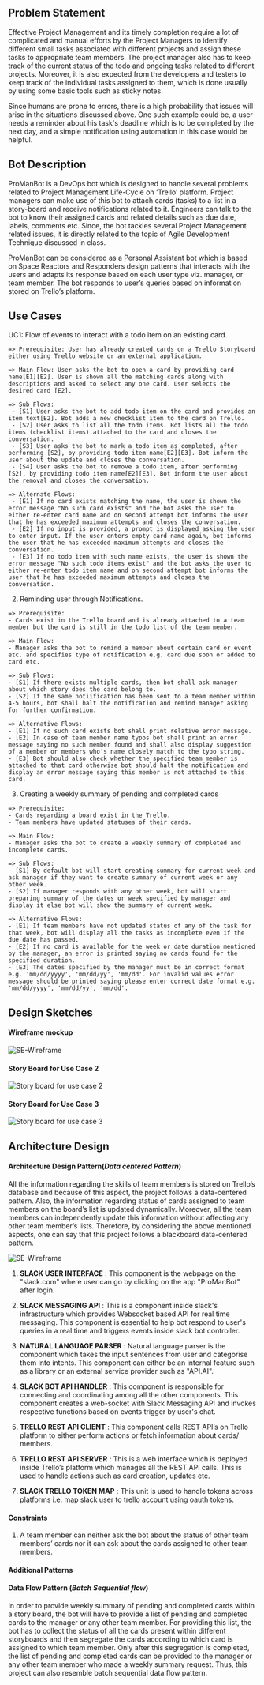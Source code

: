 ## Problem Statement
Effective Project Management and its timely completion require a lot of complicated and manual efforts by the Project Managers to identify different small tasks associated with different projects and assign these tasks to appropriate team members. The project manager also has to keep track of the current status of the todo and ongoing tasks related to different projects. Moreover, it is also expected from the developers and testers to keep track of the individual tasks assigned to them, which is done usually by using some basic tools such as sticky notes.

Since humans are prone to errors, there is a high probability that issues will arise in the situations discussed above. One such example could be, a user needs a reminder about his task's deadline which is to be completed by the next day, and a simple notification using automation in this case would be helpful.

## Bot Description

ProManBot is a DevOps bot which is designed to handle several problems related to Project Management Life-Cycle on ‘Trello’ platform. Project managers can make use of this bot to attach cards (tasks) to a list in a story-board and receive notifications related to it. Engineers can talk to the bot to know their assigned cards and related details such as due date, labels, comments etc. Since, the bot tackles several Project Management related issues, it is directly related to the topic of Agile Development Technique discussed in class.

ProManBot can be considered as a Personal Assistant bot which is based on Space Reactors and Responders design patterns that interacts with the users and adapts its response based on each user type viz. manager, or team member. The bot responds to user’s queries based on information stored on Trello’s platform.

## Use Cases

UC1: Flow of events to interact with a todo item on an existing card.
```
=> Prerequisite: User has already created cards on a Trello Storyboard either using Trello website or an external application.

=> Main Flow: User asks the bot to open a card by providing card name[E1][E2]. User is shown all the matching cards along with descriptions and asked to select any one card. User selects the desired card [E2].

=> Sub Flows:
 - [S1] User asks the bot to add todo item on the card and provides an item text[E2]. Bot adds a new checklist item to the card on Trello.
 - [S2] User asks to list all the todo items. Bot lists all the todo items (checklist items) attached to the card and closes the conversation.
 - [S3] User asks the bot to mark a todo item as completed, after performing [S2], by providing todo item name[E2][E3]. Bot inform the user about the update and closes the conversation.
 - [S4] User asks the bot to remove a todo item, after performing [S2], by providing todo item name[E2][E3]. Bot inform the user about the removal and closes the conversation.
  
=> Alternate Flows: 
 - [E1] If no card exists matching the name, the user is shown the error message "No such card exists" and the bot asks the user to either re-enter card name and on second attempt bot informs the user that he has exceeded maximum attempts and closes the conversation.
 - [E2] If no input is provided, a prompt is displayed asking the user to enter input. If the user enters empty card name again, bot informs the user that he has exceeded maximum attempts and closes the conversation.
 - [E3] If no todo item with such name exists, the user is shown the error message "No such todo items exist" and the bot asks the user to either re-enter todo item name and on second attempt bot informs the user that he has exceeded maximum attempts and closes the conversation.

```

2.  Reminding user through Notifications.
```
=> Prerequisite:
- Cards exist in the Trello board and is already attached to a team member but the card is still in the todo list of the team member.

=> Main Flow:
- Manager asks the bot to remind a member about certain card or event etc. and specifies type of notification e.g. card due soon or added to card etc.

=> Sub Flows:   
- [S1] If there exists multiple cards, then bot shall ask manager about which story does the card belong to. 
- [S2] If the same notiification has been sent to a team member within 4-5 hours, bot shall halt the notification and remind manager asking for further confirmation.

=> Alternative Flows:   
- [E1] If no such card exists bot shall print relative error message. 
- [E2] In case of team member name typos bot shall print an error message saying no such member found and shall also display suggestion of a member or members who's name closely match to the typo string.
- [E3] Bot should also check whether the specified team member is attached to that card otherwise bot should halt the notification and display an error message saying this member is not attached to this card.
```

3.  Creating a weekly summary of pending and completed cards
```
=> Prerequisite:
- Cards regarding a board exist in the Trello.
- Team members have updated statuses of their cards.
                 
=> Main Flow:
- Manager asks the bot to create a weekly summary of completed and incomplete cards.

=> Sub Flows:   
- [S1] By default bot will start creating summary for current week and ask manager if they want to create summary of current week or any other week.
- [S2] If manager responds with any other week, bot will start preparing summary of the dates or week specified by manager and display it else bot will show the summary of current week.

=> Alternative Flows:   
- [E1] If team members have not updated status of any of the task for that week, bot will display all the tasks as incomplete even if the due date has passed. 
- [E2] If no card is available for the week or date duration mentioned by the manager, an error is printed saying no cards found for the specified duration.
- [E3] The dates specified by the manager must be in correct format e.g. 'mm/dd/yyyy', 'mm/dd/yy', 'mm/dd'. For invalid values error message should be printed saying please enter correct date format e.g. 'mm/dd/yyyy', 'mm/dd/yy', 'mm/dd'.
```

## Design Sketches

#### Wireframe mockup

![SE-Wireframe](./SE-Wireframe-1.png)

#### Story Board for Use Case 2
![Story board for use case 2](./SE-StoryBoard-1.png)

#### Story Board for Use Case 3
![Story board for use case 3](./SE-StoryBoard-2.png)

## Architecture Design

#### Architecture Design Pattern(_Data centered Pattern_)  
All the information regarding the skills of team members is stored on Trello’s database and because of this aspect, the project follows a data-centered pattern. Also, the information regarding status of cards assigned to team members on the board’s list is updated dynamically. Moreover, all the team members can independently update this information without affecting any other team member’s lists. Therefore, by considering the above mentioned aspects, one can say that this project follows a blackboard data-centered pattern.

![SE-Wireframe](./SE-Architecture.png)

1. __SLACK USER INTERFACE__ : This component is the webpage on the "slack.com" where user can go by clicking on the app "ProManBot" after login.

2. __SLACK MESSAGING API__ : This is a component inside slack's infrastructure which provides Websocket based API for real time messaging. This component is essential to help bot respond to user's queries in a real time and triggers events inside slack bot controller.

3. __NATURAL LANGUAGE PARSER__ : Natural language parser is the component which takes the input sentences from user and categorise them into intents. This component can either be an internal feature such as a library or an external service provider such as "API.AI".

4. __SLACK BOT API HANDLER__ : This component is responsible for connecting and coordinating among all the other components. This component creates a web-socket with Slack Messaging API and invokes respective functions based on events trigger by user's chat.

5. __TRELLO REST API CLIENT__ : This component calls REST API’s on Trello platform to either perform actions or fetch information about cards/ members.

6. __TRELLO REST API SERVER__ : This is a web interface which is deployed inside Trello’s platform which manages all the REST API calls. This is used to handle actions such as card creation, updates etc. 

7. __SLACK TRELLO TOKEN MAP__ : This unit is used to handle tokens across platforms i.e. map slack user to trello account using oauth tokens.

#### Constraints

1. A team member can neither ask the bot about the status of other team members’ cards nor it can ask about the cards          assigned to other team members.

#### Additional Patterns

#### Data Flow Pattern (_Batch Sequential flow_)  
In order to provide weekly summary of pending and completed cards within a story board, the bot will have to provide a list of pending and completed cards to the manager or any other team member. For providing this list, the bot has to collect the status of all the cards present within different storyboards and then segregate the cards according to which card is assigned to which team member. Only after this segregation is completed, the list of pending and completed cards can be provided to the manager or any other team member who made a weekly summary request. Thus, this project can also resemble batch sequential data flow pattern. 

